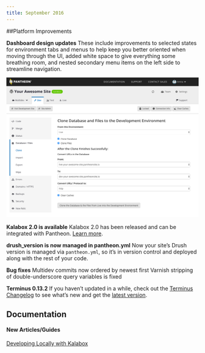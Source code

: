 ```yaml
---
title: September 2016
---
```

##Platform Improvements

**Dashboard design updates**
These include improvements to selected states for environment tabs and menus to help keep you better oriented when moving through the UI, added white space to give everything some breathing room, and nested secondary menu items on the left side to streamline navigation.

![Dashboard design updates](/source/docs/assets/images/dashboard/interface-workflow-tool.png)

**Kalabox 2.0 is available**
Kalabox 2.0 has been released and can be integrated with Pantheon. [Learn more](https://pantheon.io/blog/announcing-kalabox-2-0-local-development).

**drush_version is now managed in pantheon.yml**
Now your site’s Drush version is managed via `pantheon.yml`, so it’s in version control and deployed along with the rest of your code.

**Bug fixes**
Multidev commits now ordered by newest first
Varnish stripping of double-underscore query variables is fixed

**Terminus 0.13.2**
If you haven’t updated in a while, check out the [Terminus Changelog](https://github.com/pantheon-systems/cli/blob/master/CHANGELOG.md) to see what’s new and get the [latest version](https://github.com/pantheon-systems/cli/releases).


## Documentation

#### New Articles/Guides
[Developing Locally with Kalabox](https://pantheon.io/docs/kalabox/)
